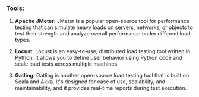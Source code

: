 ### Tools:
1. **Apache JMeter**: JMeter is a popular open-source tool for performance testing that can simulate heavy loads on servers, networks, or objects to test their strength and analyze overall performance under different load types.
   
2. **Locust**: Locust is an easy-to-use, distributed load testing tool written in Python. It allows you to define user behavior using Python code and scale load tests across multiple machines.

3. **Gatling**: Gatling is another open-source load testing tool that is built on Scala and Akka. It's designed for ease of use, scalability, and maintainability, and it provides real-time reports during test execution.